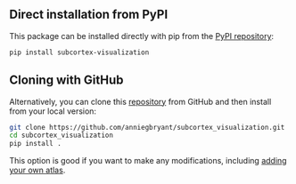 ## Direct installation from PyPI

This package can be installed directly with pip from the [PyPI repository](https://pypi.org/project/subcortex-visualization/):

```bash
pip install subcortex-visualization
```

## Cloning with GitHub

Alternatively, you can clone this [repository](https://github.com/anniegbryant/subcortex_visualization) from GitHub and then install from your local version:

```bash
git clone https://github.com/anniegbryant/subcortex_visualization.git
cd subcortex_visualization
pip install .
```

This option is good if you want to make any modifications, including [adding your own atlas](https://anniegbryant.github.io/subcortex_visualization/custom_segmentation/).